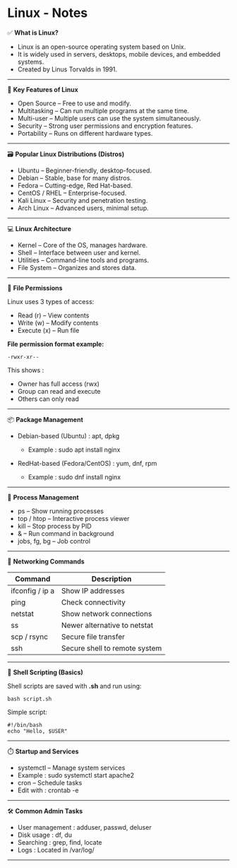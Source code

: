 # Linux - Notes

✅ **What is Linux?** <br>

 - Linux is an open-source operating system based on Unix.  <br>
 - It is widely used in servers, desktops, mobile devices, and embedded systems.  <br>
 - Created by Linus Torvalds in 1991.  <br>

<hr>

🔧 **Key Features of Linux**  <br>

 - Open Source – Free to use and modify.  <br>
 - Multitasking – Can run multiple programs at the same time.  <br>
 - Multi-user – Multiple users can use the system simultaneously.  <br>
 - Security – Strong user permissions and encryption features.  <br>
 - Portability – Runs on different hardware types.  <br>

<hr>

🗃️ **Popular Linux Distributions (Distros)**

 - Ubuntu – Beginner-friendly, desktop-focused.
 - Debian – Stable, base for many distros.
 - Fedora – Cutting-edge, Red Hat-based.
 - CentOS / RHEL – Enterprise-focused.
 - Kali Linux – Security and penetration testing. 
 - Arch Linux – Advanced users, minimal setup.

<hr>

💻 **Linux Architecture**

 - Kernel – Core of the OS, manages hardware.
 - Shell – Interface between user and kernel.
 - Utilities – Command-line tools and programs.
 - File System – Organizes and stores data.

<hr>

🔐 **File Permissions**

Linux uses 3 types of access:  <br>
 - Read (r) – View contents  <br>
 - Write (w) – Modify contents  <br>
 - Execute (x) – Run file  <br>

 **File permission format example:**
 ```ssh
-rwxr-xr--
```

This shows :  <br>
 - Owner has full access (rwx)  <br>
 - Group can read and execute  <br>
 - Others can only read  <br>

<hr>

📦 **Package Management**

 - Debian-based (Ubuntu) : apt, dpkg
   - Example : sudo apt install nginx

 - RedHat-based (Fedora/CentOS) : yum, dnf, rpm
   - Example : sudo dnf install nginx

<hr>
  
🧠 **Process Management**

 - ps – Show running processes
 - top / htop – Interactive process viewer
 - kill – Stop process by PID
 - & – Run command in background
 - jobs, fg, bg – Job control

<hr>

📄 **Networking Commands**

| Command             | Description                   |
| ------------------- | ----------------------------- |
|  ifconfig /  ip a   | Show IP addresses             |
|  ping               | Check connectivity            |
|  netstat            | Show network connections      |
|  ss                 | Newer alternative to netstat  |
|  scp  /  rsync      | Secure file transfer          |
|  ssh                | Secure shell to remote system |

<hr>

🧪 **Shell Scripting (Basics)**

Shell scripts are saved with **.sh** and run using:  
```ssh
bash script.sh
```

Simple script: <br>
```ssh
#!/bin/bash
echo "Hello, $USER"
```

<hr>

⏱️ **Startup and Services**

 - systemctl – Manage system services  <br>
  - Example : sudo systemctl start apache2  <br>
 - cron – Schedule tasks  <br>
  - Edit with : crontab -e  <br>

<hr>

🛠️ **Common Admin Tasks**

 - User management : adduser, passwd, deluser  <br>
 - Disk usage : df, du  <br>
 - Searching : grep, find, locate  <br>
 - Logs : Located in /var/log/  <br>

<hr>
